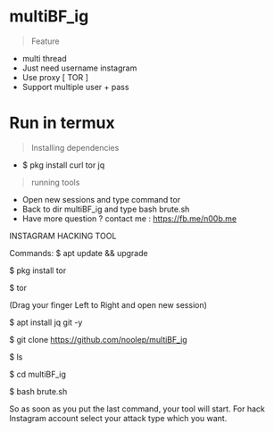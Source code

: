 # multiBF_ig
> Feature
+ multi thread
+ Just need username instagram
+ Use proxy [ TOR ]
+ Support multiple user + pass

# Run in termux
> Installing dependencies
+ $ pkg install curl tor jq

> running tools
+ Open new sessions and type command tor
+ Back to dir multiBF_ig and type bash brute.sh
+ Have more question ? contact me : https://fb.me/n00b.me





INSTAGRAM HACKING TOOL 

Commands:
$ apt update && upgrade

$ pkg install tor

$ tor

(Drag your finger Left to Right and open new session)

$ apt install jq git -y

$ git clone https://github.com/noolep/multiBF_ig

$ ls

$ cd multiBF_ig

$ bash brute.sh



 So as soon as you put the last command, your tool will start. For hack Instagram account select your attack type which you want.
